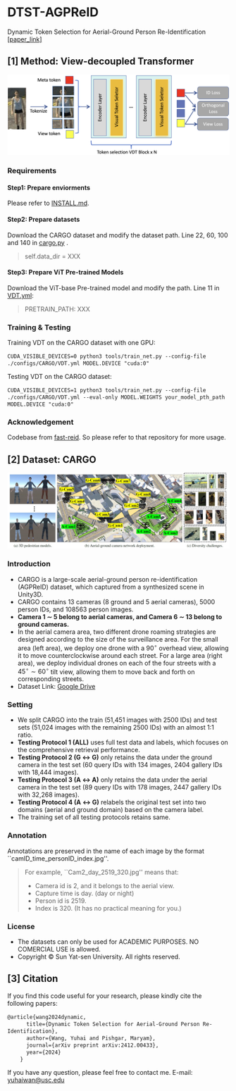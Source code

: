 # DTST-AGPReID
Dynamic Token Selection for Aerial-Ground Person Re-Identification
[[paper_link]](https://arxiv.org/abs/2412.00433)

## [1] Method: View-decoupled Transformer
![VDT](Overview.png)
### Requirements
#### Step1: Prepare enviorments
Please refer to [INSTALL.md](./INSTALL.md).

#### Step2: Prepare datasets
Download the CARGO dataset and modify the dataset path.
Line 22, 60, 100 and 140 in  [cargo.py](./fastreid/data/datasets/cargo.py) .
> self.data_dir = XXX

#### Step3: Prepare ViT Pre-trained Models
Download the ViT-base Pre-trained model and modify the path. Line 11 in [VDT.yml](./configs/CARGO/VDT.yml):
> PRETRAIN_PATH: XXX

### Training & Testing
Training VDT on the CARGO dataset with one GPU:
```
CUDA_VISIBLE_DEVICES=0 python3 tools/train_net.py --config-file ./configs/CARGO/VDT.yml MODEL.DEVICE "cuda:0"
```

Testing VDT on the CARGO dataset:
```
CUDA_VISIBLE_DEVICES=1 python3 tools/train_net.py --config-file ./configs/CARGO/VDT.yml --eval-only MODEL.WEIGHTS your_model_pth_path MODEL.DEVICE "cuda:0"
```

### Acknowledgement
Codebase from [fast-reid](https://github.com/JDAI-CV/fast-reid). So please refer to that repository for more usage.

## [2] Dataset: CARGO
![CARGO](CARGO.jpg)
### Introduction
* CARGO is a large-scale aerial-ground person re-identification (AGPReID) dataset, which captured from a synthesized scene in Unity3D.
* CARGO contains 13 cameras (8 ground and 5 aerial cameras), 5000 person IDs, and 108563 person images.
* **Camera 1 $\sim$ 5 belong to aerial cameras, and Camera 6 $\sim$ 13 belong to ground cameras.**
* In the aerial camera area, two different drone roaming strategies are designed according to the size of the surveillance area. For the small area (left area), we deploy one drone with a $90^\circ$ overhead view, allowing it to move counterclockwise around each street. For a large area (right area), we deploy individual drones on each of the four streets with a $45^\circ\sim60^\circ$ tilt view, allowing them to move back and forth on corresponding streets. 
* Dataset Link: [Google Drive](https://drive.google.com/file/d/1yDjyH0VtW7efxP3vgQjIqTx2oafCB67t/view?usp=drive_link)

### Setting
* We split CARGO into the train (51,451 images with 2500 IDs) and test sets (51,024 images with the remaining 2500 IDs) with an almost 1:1 ratio.
* **Testing Protocol 1 (ALL)** uses full test data and labels, which focuses on the comprehensive retrieval performance.
* **Testing Protocol 2 (G $\leftrightarrow$ G)** only retains the data under the ground camera in the test set (60 query IDs with 134 images, 2404 gallery IDs with 18,444 images).
* **Testing Protocol 3 (A $\leftrightarrow$ A)** only retains the data under the aerial camera in the test set (89 query IDs with 178 images, 2447 gallery IDs with 32,268 images).
* **Testing Protocol 4 (A $\leftrightarrow$ G)** relabels the original test set into two domains (aerial and ground domain) based on the camera label.
* The training set of all testing protocols retains same.

### Annotation
Annotations are preserved in the name of each image by the format ``camID_time_personID_index.jpg''. 

> For example, ``Cam2_day_2519_320.jpg'' means that:
> * Camera id is 2, and it belongs to the aerial view.
> * Capture time is day. (day or night)
> * Person id is 2519.
> * Index is 320. (It has no practical meaning for you.)

### License
* The datasets can only be used for ACADEMIC PURPOSES. NO COMERCIAL USE is allowed.
* Copyright © Sun Yat-sen University. All rights reserved.



## [3] Citation
If you find this code useful for your research, please kindly cite the following papers:
```
@article{wang2024dynamic,
      title={Dynamic Token Selection for Aerial-Ground Person Re-Identification},
      author={Wang, Yuhai and Pishgar, Maryam},
      journal={arXiv preprint arXiv:2412.00433},
      year={2024}
    }
```
If you have any question, please feel free to contact me. E-mail: yuhaiwan@usc.edu

